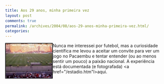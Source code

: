 ```yaml
---
title: Aos 29 anos, minha primeira vez
layout: post
comments: true
permalink: /archives/2004/08/aos-29-anos-minha-primeira-vez.html/
categories:
---
```

<img src="/img/blig/golgremio.jpg" border=2 alt="comemoração de um gol do Grêmio" align="left">Nunca me interessei por futebol, mas a curiosidade científica me levou a aceitar um convite para ver um jogo no Pacaembu e tentar entender (ou ao menos sentir um pouco) a paixão nacional. A experiência está documentada (e fotografada) <a href="/estadio.htm"l>aqui</a>.
